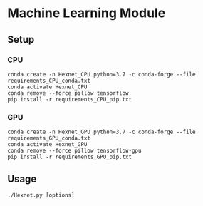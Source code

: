 Machine Learning Module
=======================

Setup
-----

### CPU

```
conda create -n Hexnet_CPU python=3.7 -c conda-forge --file requirements_CPU_conda.txt
conda activate Hexnet_CPU
conda remove --force pillow tensorflow
pip install -r requirements_CPU_pip.txt
```


### GPU

```
conda create -n Hexnet_GPU python=3.7 -c conda-forge --file requirements_GPU_conda.txt
conda activate Hexnet_GPU
conda remove --force pillow tensorflow-gpu
pip install -r requirements_GPU_pip.txt
```




Usage
-----

```
./Hexnet.py [options]
```

